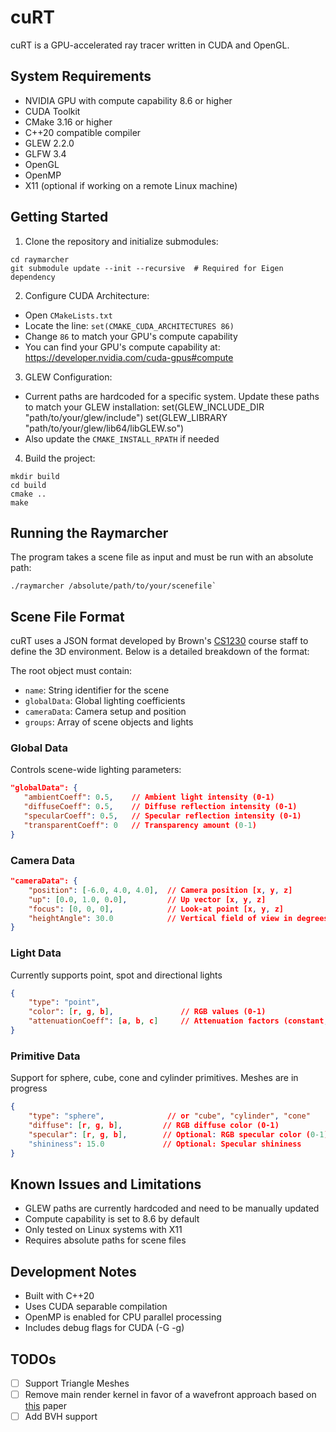 # cuRT

cuRT is a GPU-accelerated ray tracer written in CUDA and OpenGL. 

## System Requirements

- NVIDIA GPU with compute capability 8.6 or higher
- CUDA Toolkit 
- CMake 3.16 or higher
- C++20 compatible compiler
- GLEW 2.2.0
- GLFW 3.4
- OpenGL
- OpenMP
- X11 (optional if working on a remote Linux machine)

## Getting Started

1. Clone the repository and initialize submodules:

```
cd raymarcher
git submodule update --init --recursive  # Required for Eigen dependency
```

2. Configure CUDA Architecture:
  - Open `CMakeLists.txt`
  - Locate the line: `set(CMAKE_CUDA_ARCHITECTURES 86)`
  - Change `86` to match your GPU's compute capability
  - You can find your GPU's compute capability at: https://developer.nvidia.com/cuda-gpus#compute

3. GLEW Configuration:
  - Current paths are hardcoded for a specific system. Update these paths to match your GLEW installation:
  set(GLEW_INCLUDE_DIR "path/to/your/glew/include")
  set(GLEW_LIBRARY "path/to/your/glew/lib64/libGLEW.so")
  - Also update the `CMAKE_INSTALL_RPATH` if needed

4. Build the project:
```
mkdir build
cd build
cmake ..
make
```

## Running the Raymarcher

The program takes a scene file as input and must be run with an absolute path:

```
./raymarcher /absolute/path/to/your/scenefile`
```

## Scene File Format

cuRT uses a JSON format developed by Brown's [CS1230](https://cs1230.graphics/) course staff to define the 3D environment. Below is a detailed breakdown of the format:

The root object must contain:
- `name`: String identifier for the scene
- `globalData`: Global lighting coefficients
- `cameraData`: Camera setup and position
- `groups`: Array of scene objects and lights

### Global Data
Controls scene-wide lighting parameters:
```json
"globalData": {
   "ambientCoeff": 0.5,    // Ambient light intensity (0-1)
   "diffuseCoeff": 0.5,    // Diffuse reflection intensity (0-1)
   "specularCoeff": 0.5,   // Specular reflection intensity (0-1)
   "transparentCoeff": 0   // Transparency amount (0-1)
}
```

### Camera Data
```json
"cameraData": {
    "position": [-6.0, 4.0, 4.0],  // Camera position [x, y, z]
    "up": [0.0, 1.0, 0.0],         // Up vector [x, y, z]
    "focus": [0, 0, 0],            // Look-at point [x, y, z]
    "heightAngle": 30.0            // Vertical field of view in degrees
}
```

### Light Data
Currently supports point, spot and directional lights

```json
{
    "type": "point",
    "color": [r, g, b],               // RGB values (0-1)
    "attenuationCoeff": [a, b, c]     // Attenuation factors (constant, linear, quadratic)
}
```

### Primitive Data
Support for sphere, cube, cone and cylinder primitives. Meshes are in progress

```json
{
    "type": "sphere",              // or "cube", "cylinder", "cone"
    "diffuse": [r, g, b],         // RGB diffuse color (0-1)
    "specular": [r, g, b],        // Optional: RGB specular color (0-1)
    "shininess": 15.0             // Optional: Specular shininess
}
```

## Known Issues and Limitations

- GLEW paths are currently hardcoded and need to be manually updated
- Compute capability is set to 8.6 by default
- Only tested on Linux systems with X11
- Requires absolute paths for scene files

## Development Notes

- Built with C++20
- Uses CUDA separable compilation
- OpenMP is enabled for CPU parallel processing
- Includes debug flags for CUDA (-G -g)

## TODOs

- [ ] Support Triangle Meshes
- [ ] Remove main render kernel in favor of a wavefront approach based on [this](https://research.nvidia.com/sites/default/files/pubs/2013-07_Megakernels-Considered-Harmful/laine2013hpg_paper.pdf) paper 
- [ ] Add BVH support
